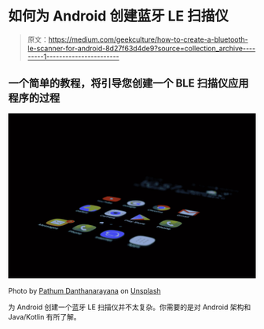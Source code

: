 # 如何为 Android 创建蓝牙 LE 扫描仪

> 原文：<https://medium.com/geekculture/how-to-create-a-bluetooth-le-scanner-for-android-8d27f63d4de9?source=collection_archive---------1----------------------->

## 一个简单的教程，将引导您创建一个 BLE 扫描仪应用程序的过程

![](img/e1114081bf9632519dda0907784516a1.png)

Photo by [Pathum Danthanarayana](https://unsplash.com/@pathum_danthanarayana?utm_source=medium&utm_medium=referral) on [Unsplash](https://unsplash.com?utm_source=medium&utm_medium=referral)

为 Android 创建一个蓝牙 LE 扫描仪并不太复杂。你需要的是对 Android 架构和 Java/Kotlin 有所了解。